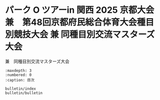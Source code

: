 # パーク O ツアーin 関西 2025 京都大会　兼　第48回京都府民総合体育大会種目別競技大会  兼  同種目別交流マスターズ大会
兼　同種目別交流マスターズ大会

```{toctree}
:maxdepth: 3
:numbered: 0
:caption: 目次

bulletin/index
bulletin/bulletin
```
